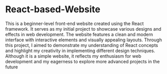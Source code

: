 # React-based-Website


This is a beginner-level front-end website created using the React framework. It serves as my initial project to showcase various designs and effects in web development. The website features a clean and modern interface with interactive elements and visually appealing layouts. Through this project, I aimed to demonstrate my understanding of React concepts and highlight my creativity in implementing different design techniques. Although it is a simple website, it reflects my enthusiasm for web development and my eagerness to explore more advanced projects in the future
